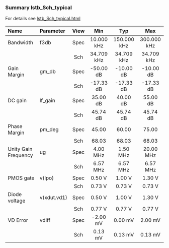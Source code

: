 ### Summary lstb_Sch_typical

For details see <a href='lstb_Sch_typical.html'>lstb_Sch_typical.html</a>

|**Name**|**Parameter**|**View**|**Min** | **Typ** | **Max**|
|:---|:---|:---:|:---:|:---:|:---:|
|Bandwidth|f3db | Spec | 10.000 kHz | 150.000 kHz | 300.000 kHz |
| | | Sch|34.709 kHz | 34.709 kHz | 34.709 kHz |
|Gain Margin|gm\_db | Spec | -50.00 dB | -10.00 dB | -10.00 dB |
| | | Sch|-17.33 dB | -17.33 dB | -17.33 dB |
|DC gain|lf\_gain | Spec | 35.00 dB | 40.00 dB | 55.00 dB |
| | | Sch|45.74 dB | 45.74 dB | 45.74 dB |
|Phase Margin|pm\_deg | Spec | 45.00  | 60.00  | 75.00  |
| | | Sch|68.03  | 68.03  | 68.03  |
|Unity Gain Frequency|ug | Spec | 4.00 MHz | 1.50 MHz | 20.00 MHz |
| | | Sch|6.57 MHz | 6.57 MHz | 6.57 MHz |
|PMOS gate|v(lpo) | Spec | 0.50 V | 1.00 V | 1.30 V |
| | | Sch|0.73 V | 0.73 V | 0.73 V |
|Diode voltage|v(xdut.vd1) | Spec | 0.50 V | 1.00 V | 1.30 V |
| | | Sch|0.77 V | 0.77 V | 0.77 V |
|VD Error|vdiff | Spec | -2.00 mV | 0.00 mV | 2.00 mV |
| | | Sch|0.13 mV | 0.13 mV | 0.13 mV |
